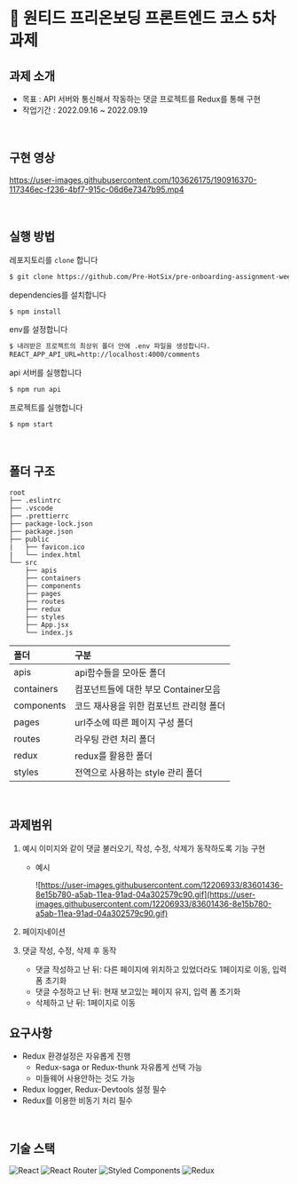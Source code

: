 # 🎉 원티드 프리온보딩 프론트엔드 코스 5차 과제

## 과제 소개
- 목표 : API 서버와 통신해서 작동하는 댓글 프로젝트를 Redux를 통해 구현
- 작업기간 : 2022.09.16 ~ 2022.09.19

<br/>

## 구현 영상
https://user-images.githubusercontent.com/103626175/190916370-117346ec-f236-4bf7-915c-06d6e7347b95.mp4

<br/>

## 실행 방법

레포지토리를 `clone` 합니다
```markdown
$ git clone https://github.com/Pre-HotSix/pre-onboarding-assignment-week-3-2-team-6
```
dependencies를 설치합니다
```markdown
$ npm install
```
env를 설정합니다
```markdown
$ 내려받은 프로젝트의 최상위 폴더 안에 .env 파일을 생성합니다.
REACT_APP_API_URL=http://localhost:4000/comments
```
api 서버를 실행합니다
```markdown
$ npm run api
```
프로젝트를 실행합니다
```markdown
$ npm start
```
<br/>

## 폴더 구조

```
root
├── .eslintrc
├── .vscode
├── .prettierrc
├── package-lock.json
├── package.json
├── public
|   ├── favicon.ico
|   └── index.html
└── src
    ├── apis
    ├── containers
    ├── components
    ├── pages
    ├── routes
    ├── redux
    ├── styles
    ├── App.jsx
    └── index.js
```

|폴더|구분|
|:--|:--|
|apis|api함수들을 모아둔 폴더|
|containers|컴포넌트들에 대한 부모 Container모음|
|components|코드 재사용을 위한 컴포넌트 관리형 폴더|
|pages|url주소에 따른 페이지 구성 폴더|
|routes|라우팅 관련 처리 폴더|
|redux|redux를 활용한 폴더|
|styles|전역으로 사용하는 style 관리 폴더|

<br/>

## 과제범위

1. 예시 이미지와 같이 댓글 불러오기, 작성, 수정, 삭제가 동작하도록 기능 구현
    - 예시
        
        ![https://user-images.githubusercontent.com/12206933/83601436-8e15b780-a5ab-11ea-91ad-04a302579c90.gif](https://user-images.githubusercontent.com/12206933/83601436-8e15b780-a5ab-11ea-91ad-04a302579c90.gif)
        
2. 페이지네이션
3. 댓글 작성, 수정, 삭제 후 동작
    - 댓글 작성하고 난 뒤: 다른 페이지에 위치하고 있었더라도 1페이지로 이동, 입력 폼 초기화
    - 댓글 수정하고 난 뒤: 현재 보고있는 페이지 유지, 입력 폼 초기화
    - 삭제하고 난 뒤: 1페이지로 이동

## 요구사항

- Redux 환경설정은 자유롭게 진행
    - Redux-saga or Redux-thunk 자유롭게 선택 가능
    - 미들웨어 사용안하는 것도 가능
- Redux logger, Redux-Devtools 설정 필수
- Redux를 이용한 비동기 처리 필수
    
<br />

## 기술 스택

![React](https://img.shields.io/badge/react-%2320232a.svg?style=for-the-badge&logo=react&logoColor=%2361DAFB) 
![React Router](https://img.shields.io/badge/React_Router-CA4245?style=for-the-badge&logo=react-router&logoColor=white) 
![Styled Components](https://img.shields.io/badge/styled--components-DB7093?style=for-the-badge&logo=styled-components&logoColor=white) 
![Redux](https://img.shields.io/badge/redux-764ABC?style=for-the-badge&logo=redux&logoColor=white) 


<br />


